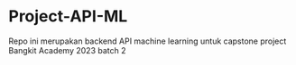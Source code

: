 # Project-API-ML
Repo ini merupakan backend API machine learning untuk capstone project Bangkit Academy 2023 batch 2

